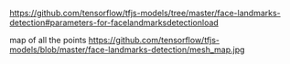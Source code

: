 https://github.com/tensorflow/tfjs-models/tree/master/face-landmarks-detection#parameters-for-facelandmarksdetectionload

map of all the points https://github.com/tensorflow/tfjs-models/blob/master/face-landmarks-detection/mesh_map.jpg